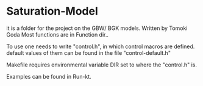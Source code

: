 # Saturation-Model

it is a folder for the project on the GBW/ BGK models.
Written by Tomoki Goda
Most functions are in Function dir..

To use one needs to write "control.h", in which control macros are defined. 
default values of them can be found in the file "control-default.h"

Makefile requires environmental variable DIR set to where the "control.h" is.

Examples can be found in Run-kt.
